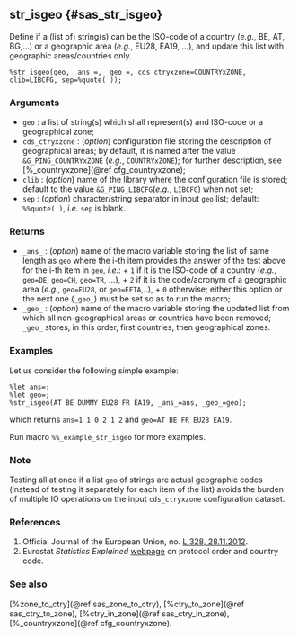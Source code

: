 ## str_isgeo {#sas_str_isgeo}
Define if a (list of) string(s) can be the ISO-code of a country (_e.g._, BE, AT, BG,...) or a 
geographic area (_e.g._, EU28, EA19, ...), and update this list with geographic areas/countries only.

	%str_isgeo(geo, _ans_=, _geo_=, cds_ctryxzone=COUNTRYxZONE, clib=LIBCFG, sep=%quote( ));

### Arguments
* `geo` : a list of string(s) which shall represent(s) and ISO-code or a geographical zone;
* `cds_ctryxzone` : (_option_) configuration file storing the description of geographical areas; by default,
	it is named after the value `&G_PING_COUNTRYxZONE` (_e.g._, `COUNTRYxZONE`); for further description, 
	see [%_countryxzone](@ref cfg_countryxzone);
* `clib` : (_option_) name of the library where the configuration file is stored; default to the value
	`&G_PING_LIBCFG`(_e.g._, `LIBCFG`) when not set;
* `sep` : (_option_) character/string separator in input `geo` list; default: `%%quote( )`, _i.e._ `sep` is 
	blank.

### Returns
* `_ans_` : (_option_) name of the macro variable storing the list of same length as `geo` where the i-th item
	provides the answer of the test above for the i-th item in `geo`, _i.e._:
		+ `1` if it is the ISO-code of a country (_e.g._, `geo=DE`, `geo=CH`, `geo=TR`, ...),
		+ `2` if it is the code/acronym of a geographic area  (_e.g._, `geo=EU28`, or `geo=EFTA`,..),
		+ `0` otherwise;
	either this option or the next one (`_geo_`) must be set so as to run the macro;
* `_geo_` : (_option_) name of the macro variable storing the updated list from which all non-geographical areas 
	or countries have been removed; `_geo_` stores, in this order, first countries, then geographical zones. 

### Examples
Let us consider the following simple example: 

	%let ans=;
	%let geo=;
	%str_isgeo(AT BE DUMMY EU28 FR EA19, _ans_=ans, _geo_=geo);

which returns `ans=1 1 0 2 1 2` and `geo=AT BE FR EU28 EA19`.

Run macro `%%_example_str_isgeo` for more examples.

### Note 
Testing all at once if a list `geo` of strings are actual geographic codes (instead of testing it 
separately for each item of the list) avoids the burden of multiple IO operations on the input 
`cds_ctryxzone` configuration dataset.

### References
1. Official Journal of the European Union, no. [L 328, 28.11.2012](http://eur-lex.europa.eu/legal-content/EN/TXT/HTML/?uri=OJ:L:2012:328:FULL&from=EN).
2. Eurostat _Statistics Explained_ [webpage](http://ec.europa.eu/eurostat/statistics-explained/index.php/Glossary:Protocol_order) 
on protocol order and country code.

### See also
[%zone_to_ctry](@ref sas_zone_to_ctry), [%ctry_to_zone](@ref sas_ctry_to_zone), [%ctry_in_zone](@ref sas_ctry_in_zone),
[%_countryxzone](@ref cfg_countryxzone).
